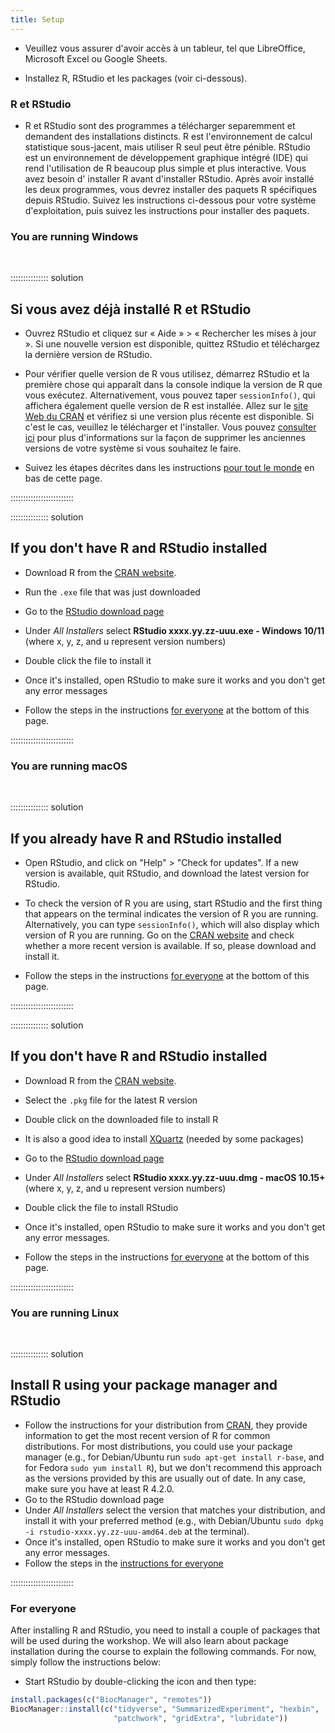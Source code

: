 ```yaml
---
title: Setup
---
```


- Veuillez vous assurer d'avoir accès à un tableur, tel que LibreOffice, Microsoft Excel ou Google Sheets.

- Installez R, RStudio et les packages (voir ci-dessous).

### R et RStudio

- R et RStudio sont des programmes a télécharger separemment et demandent des installations distincts. R est l'environnement de calcul statistique sous-jacent, mais utiliser R seul peut être pénible. RStudio est un environnement de développement graphique intégré
  (IDE) qui rend l'utilisation de R beaucoup plus simple et plus interactive. Vous avez besoin d' installer R avant d'installer RStudio. Après avoir installé les deux programmes, vous devrez installer des paquets R spécifiques depuis
  RStudio. Suivez les instructions ci-dessous pour votre système d'exploitation,
  puis suivez les instructions pour installer des paquets.

### You are running Windows

<br>

:::::::::::::::  solution

## Si vous avez déjà installé R et RStudio

- Ouvrez RStudio et cliquez sur « Aide » > « Rechercher les mises à jour ». Si une nouvelle version est
  disponible, quittez RStudio et téléchargez la dernière version de RStudio.

- Pour vérifier quelle version de R vous utilisez, démarrez RStudio et la première chose
  qui apparaît dans la console indique la version de R que vous
  exécutez. Alternativement, vous pouvez taper `sessionInfo()`, qui affichera également
  quelle version de R est installée. Allez sur
  le [site Web du CRAN](https://cran.r-project.org/bin/windows/base/) et vérifiez
  si une version plus récente est disponible. Si c'est le cas, veuillez le télécharger et l'installer. Vous pouvez [consulter ici](https://cran.r-project.org/bin/windows/base/rw-FAQ.html#How-do-I-UNinstall-R_003f) pour
  plus d'informations sur la façon de supprimer les anciennes versions de votre système si vous souhaitez le faire.

- Suivez les étapes décrites dans les instructions [pour tout le monde](#pour-tout-le-monde) en bas de cette page.

:::::::::::::::::::::::::

:::::::::::::::  solution

## If you don't have R and RStudio installed

- Download R from
  the [CRAN website](https://cran.r-project.org/bin/windows/base/release.htm).

- Run the `.exe` file that was just downloaded

- Go to the [RStudio download page](https://www.rstudio.com/products/rstudio/download/#download)

- Under _All Installers_ select **RStudio xxxx.yy.zz-uuu.exe - Windows 10/11** (where x, y, z, and u represent version numbers)

- Double click the file to install it

- Once it's installed, open RStudio to make sure it works and you don't get any
  error messages

- Follow the steps in the instructions [for everyone](#for-everyone) at the
  bottom of this page.

:::::::::::::::::::::::::

### You are running macOS

<br>

:::::::::::::::  solution

## If you already have R and RStudio installed

- Open RStudio, and click on "Help" > "Check for updates". If a new version is
  available, quit RStudio, and download the latest version for RStudio.

- To check the version of R you are using, start RStudio and the first thing
  that appears on the terminal indicates the version of R you are running. Alternatively, you can type `sessionInfo()`, which will
  also display which version of R you are running. Go on
  the [CRAN website](https://cran.r-project.org/bin/macosx/) and check
  whether a more recent version is available. If so, please download and install
  it.

- Follow the steps in the instructions [for everyone](#for-everyone) at the
  bottom of this page.

:::::::::::::::::::::::::

:::::::::::::::  solution

## If you don't have R and RStudio installed

- Download R from
  the [CRAN website](https://cran.r-project.org/bin/macosx/).

- Select the `.pkg` file for the latest R version

- Double click on the downloaded file to install R

- It is also a good idea to install [XQuartz](https://www.xquartz.org/) (needed
  by some packages)

- Go to the [RStudio download page](https://www.rstudio.com/products/rstudio/download/#download)

- Under _All Installers_ select **RStudio xxxx.yy.zz-uuu.dmg - macOS 10.15+** (where x, y, z, and u represent version numbers)

- Double click the file to install RStudio

- Once it's installed, open RStudio to make sure it works and you don't get any
  error messages.

- Follow the steps in the instructions [for everyone](#for-everyone) at the
  bottom of this page.

:::::::::::::::::::::::::

### You are running Linux

<br>

:::::::::::::::  solution

## Install R using your package manager and RStudio

- Follow the instructions for your distribution
  from [CRAN](https://cloud.r-project.org/bin/linux), they provide information
  to get the most recent version of R for common distributions. For most
  distributions, you could use your package manager (e.g., for Debian/Ubuntu run
  `sudo apt-get install r-base`, and for Fedora `sudo yum install R`), but we
  don't recommend this approach as the versions provided by this are
  usually out of date. In any case, make sure you have at least R 4.2.0.
- Go to the RStudio download
  page
- Under _All Installers_ select the version that matches your distribution, and
  install it with your preferred method (e.g., with Debian/Ubuntu `sudo dpkg -i rstudio-xxxx.yy.zz-uuu-amd64.deb` at the terminal).
- Once it's installed, open RStudio to make sure it works and you don't get any
  error messages.
- Follow the steps in the [instructions for everyone](#for-everyone)

:::::::::::::::::::::::::

### For everyone

After installing R and RStudio, you need to install a couple of
packages that will be used during the workshop. We will also learn
about package installation during the course to explain the following
commands. For now, simply follow the instructions below:

- Start RStudio by double-clicking the icon and then type:

```r
install.packages(c("BiocManager", "remotes"))
BiocManager::install(c("tidyverse", "SummarizedExperiment", "hexbin",
                       "patchwork", "gridExtra", "lubridate"))
```

